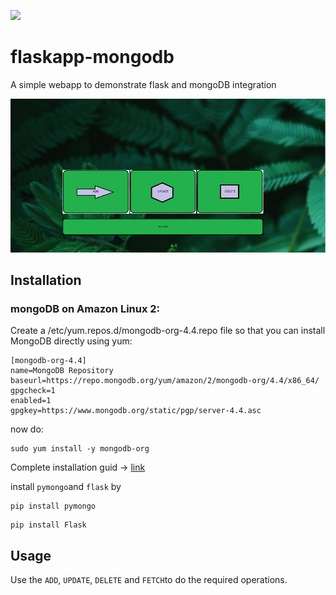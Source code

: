 ![](https://img.shields.io/badge/Python-3-green)

# flaskapp-mongodb

A simple webapp to demonstrate flask and mongoDB integration

![](static/webmage.png)

## Installation 

### mongoDB on Amazon Linux 2:

Create a /etc/yum.repos.d/mongodb-org-4.4.repo file so that you can install MongoDB directly using yum:

```
[mongodb-org-4.4]
name=MongoDB Repository
baseurl=https://repo.mongodb.org/yum/amazon/2/mongodb-org/4.4/x86_64/
gpgcheck=1
enabled=1
gpgkey=https://www.mongodb.org/static/pgp/server-4.4.asc
```

now  do:

```
sudo yum install -y mongodb-org
```

Complete installation guid -> [link](https://docs.mongodb.com/manual/administration/install-community/)

install `pymongo`and `flask` by 

```
pip install pymongo
```

```
pip install Flask
```

## Usage

Use the `ADD`, `UPDATE`, `DELETE` and `FETCH`to do the required operations.
